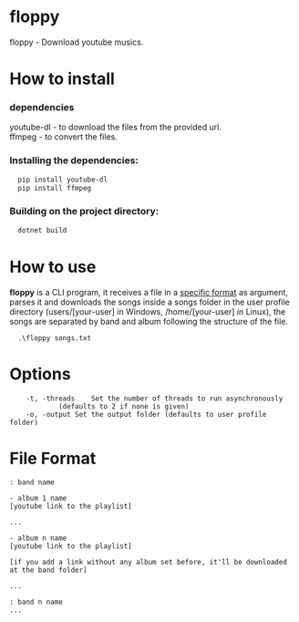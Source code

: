 # floppy
floppy - Download youtube musics.

# How to install

### dependencies
youtube-dl - to download the files from the provided url. <br>
ffmpeg - to convert the files.

### Installing the dependencies:
```bash
  pip install youtube-dl
  pip install ffmpeg
```
### Building on the project directory:
```bash
  dotnet build
```
# How to use

**floppy** is a CLI program, it receives a file in a [specific format](#file-format) as argument, parses it and downloads the songs inside a songs folder in the user profile directory (users/[your-user] in Windows, /home/[your-user] in Linux), the songs are separated by band and album following the structure of the file.

```
  .\floppy songs.txt
```

# Options

```
	-t, -threads	Set the number of threads to run asynchronously
			(defaults to 2 if none is given)
	-o, -output	Set the output folder (defaults to user profile folder)
```

# File Format

```
: band name 

- album 1 name
[youtube link to the playlist]

...

- album n name
[youtube link to the playlist]

[if you add a link without any album set before, it'll be downloaded at the band folder]

...

: band n name
...
```
